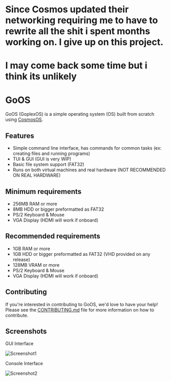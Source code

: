 # Since Cosmos updated their networking requiring me to have to rewrite all the shit i spent months working on. I give up on this project.
# I may come back some time but i think its unlikely


# GoOS

GoOS (GoplexOS) is a simple operating system (OS) built from scratch using [CosmosOS](https://github.com/CosmosOS/Cosmos).

## Features
- Simple command line interface, has commands for common tasks (ex: creating files and running programs)
- TUI & GUI (GUI is very WIP)
- Basic file system support (FAT32)
- Runs on both virtual machines and real hardware (NOT RECOMMENDED ON REAL HARDWARE)

## Minimum requirements
- 256MB RAM or more
- 8MB HDD or bigger preformatted as FAT32
- PS/2 Keyboard & Mouse
- VGA Display (HDMI will work if onboard)

## Recommended requirements
- 1GB RAM or more
- 1GB HDD or bigger preformatted as FAT32 (VHD provided on any release)
- 128MB VRAM or more
- PS/2 Keyboard & Mouse
- VGA Display (HDMI will work if onboard)

## Contributing
If you're interested in contributing to GoOS, we'd love to have your help! Please see the [CONTRIBUTING.md](https://github.com/Owen2k6/GoOS/blob/Development/CONTRIBUTING.md) file for more information on how to contribute.

## Screenshots

GUI Interface

![Screenshot1](https://github.com/9xbt/GoOS/assets/109512837/bc014550-b466-4082-bd91-104d06a59371)

Console Interface

![Screenshot2](https://github.com/9xbt/GoOS/assets/109512837/b9e15b57-a363-45b3-8108-b518fbe947b3)
